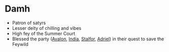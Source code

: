 # Damh
- Patron of satyrs
- Lesser deity of chilling and vibes
- High fey of the Summer Court
- Blessed the party ([Avalon](PCs/Current/Avalon.md), [India](PCs/Current/India.md), [Stalfor](PCs/Current/Stalfor.md), [Adriel](PCs/Current/Adriel.md)) in their quest to save the Feywild